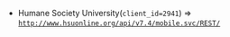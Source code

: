  - Humane Society University(`client_id=2941`) => [`http://www.hsuonline.org/api/v7.4/mobile.svc/REST/`](http://www.hsuonline.org/api/v7.4/mobile.svc/REST/)
